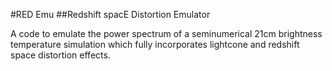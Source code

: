 #RED Emu
##Redshift spacE Distortion Emulator 

A code to emulate the power spectrum of a seminumerical 21cm brightness temperature simulation which fully incorporates lightcone and redshift space distortion effects.

